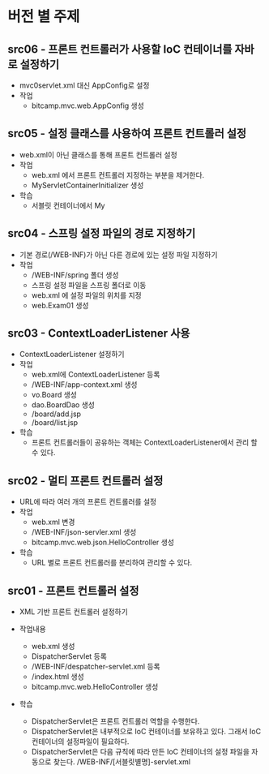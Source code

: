 # 버전 별 주제

## src06 - 프론트 컨트롤러가 사용할 IoC 컨테이너를 자바로 설정하기
- mvc0servlet.xml 대신 AppConfig로 설정
- 작업
    - bitcamp.mvc.web.AppConfig 생성

## src05 - 설정 클래스를 사용하여 프론트 컨트롤러 설정
- web.xml이 아닌 클래스를 통해 프론트 컨트롤러 설정
- 작업
    - web.xml 에서 프론트 컨트롤러 지정하는 부분을 제거한다.
    - MyServletContainerInitializer 생성
- 학습
    - 서블릿 컨테이너에서 My

## src04 - 스프링 설정 파일의 경로 지정하기
- 기본 경로(/WEB-INF)가 아닌 다른 경로에 있는 설정 파일 지정하기
- 작업
    - /WEB-INF/spring 폴더 생성
    - 스프링 설정 파일을 스프링 폴더로 이동
    - web.xml 에 설정 파일의 위치를 지정
    - web.Exam01 생성

## src03 - ContextLoaderListener 사용
- ContextLoaderListener 설정하기
- 작업
    - web.xml에 ContextLoaderListener 등록
    - /WEB-INF/app-context.xml 생성
    - vo.Board 생성
    - dao.BoardDao 생성
    - /board/add.jsp
    - /board/list.jsp
- 학습
    - 프론트 컨트롤러들이 공유하는 객체는 ContextLoaderListener에서 관리 할 수 있다.


## src02 - 멀티 프론트 컨트롤러 설정
- URL에 따라 여러 개의 프론트 컨트롤러를 설정
- 작업
    - web.xml 변경
    - /WEB-INF/json-servler.xml 생성
    - bitcamp.mvc.web.json.HelloController 생성
- 학습
    - URL 별로 프론트 컨트롤러를 분리하여 관리할 수 있다.


## src01 - 프론트 컨트롤러 설정
- XML 기반 프론트 컨트롤러 설정하기
- 작업내용
    - web.xml 생성
    - DispatcherServlet 등록
    - /WEB-INF/despatcher-servlet.xml 등록
    - /index.html 생성
    - bitcamp.mvc.web.HelloController 생성

- 학습
    - DispatcherServlet은 프론트 컨트롤러 역할을 수행한다.
    - DispatcherServlet은 내부적으로 IoC 컨테이너를 보유하고 있다.
       그래서 IoC 컨테이너의 설정파일이 필요하다.
    - DispatcherServlet은 다음 규칙에 따라 만든 IoC 컨테이너의 설정 파일을 자동으로 찾는다.
      /WEB-INF/[서블릿별명]-servlet.xml




